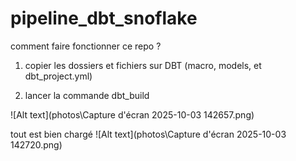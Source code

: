 # pipeline_dbt_snoflake

comment faire fonctionner ce repo ?

1) copier les dossiers et fichiers sur DBT (macro, models, et dbt_project.yml)

2) lancer la commande dbt_build

![Alt text](photos\Capture d'écran 2025-10-03 142657.png)



tout est bien chargé
![Alt text](photos\Capture d'écran 2025-10-03 142720.png)